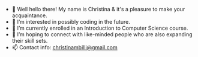 - 👋 Well hello there! My name is Christina & it's a pleasure to make your acquaintance.
- 👀 I’m interested in possibly coding in the future.
- 🌱 I’m currently enrolled in an Introduction to Computer Science course.
- 💞️ I’m hoping to connect with like-minded people who are also expanding their skill sets.
- 📫 Contact info: christinambilli@gmail.com

<!---
CBilli22/CBilli22 is a ✨ special ✨ repository because its `README.md` (this file) appears on your GitHub profile.
You can click the Preview link to take a look at your changes.
--->
